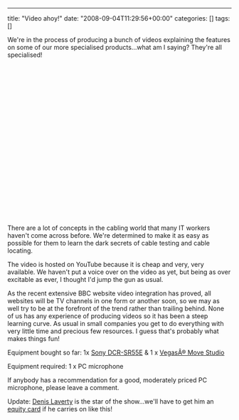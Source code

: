 ---
title: "Video ahoy!"
date: "2008-09-04T11:29:56+00:00"
categories: []
tags: []

We're in the process of producing a bunch of videos explaining the features on some of our more specialised products...what am I saying? They're all specialised!

<object classid="clsid:d27cdb6e-ae6d-11cf-96b8-444553540000" width="425" height="344" codebase="http://download.macromedia.com/pub/shockwave/cabs/flash/swflash.cab#version=6,0,40,0"><param name="allowFullScreen" value="true" /><param name="src" value="http://www.youtube.com/v/aPkpIJy1vFY&amp;hl=en&amp;fs=1" /><embed type="application/x-shockwave-flash" width="425" height="344" src="http://www.youtube.com/v/aPkpIJy1vFY&amp;hl=en&amp;fs=1" allowfullscreen="true"></embed></object>

There are a lot of concepts in the cabling world that many IT workers haven't come across before. We're determined to make it as easy as possible for them to learn the dark secrets of cable testing and cable locating.

The video is hosted on YouTube because it is cheap and very, very available. We haven't put a voice over on the video as yet, but being as over excitable as ever, I thought I'd jump the gun as usual.

As the recent extensive BBC website video integration has proved, all websites will be TV channels in one form or another soon, so we may as well try to be at the forefront of the trend rather than trailing behind. None of us has any experience of producing videos so it has been a steep learning curve. As usual in small companies you get to do everything with very little time and precious few resources. I guess that's probably what makes things fun!

Equipment bought so far: 1x <a href="http://www.sony.co.uk/product/sdh-hard-disk-drive/dcr-sr55e">Sony DCR-SR55E</a> &amp; 1 x <a href="http://www.amazon.co.uk/Sony-Vegas-Movie-Studio-Platinum/dp/B000U71HP0">VegasÂ® Move Studio</a>

Equipment required: 1 x PC microphone

If anybody has a recommendation for a good, moderately priced PC microphone, please leave a comment.

Update: <a href="http://www.openxtra.co.uk/company/team.php">Denis Laverty</a> is the star of the show...we'll have to get him an <a href="http://en.wikipedia.org/wiki/Equity_Card">equity card</a> if he carries on like this!
